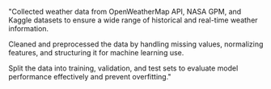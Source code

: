 "Collected weather data from OpenWeatherMap API, NASA GPM, and Kaggle datasets to ensure a wide range of historical and real-time weather information.

Cleaned and preprocessed the data by handling missing values, normalizing features, and structuring it for machine learning use.

Split the data into training, validation, and test sets to evaluate model performance effectively and prevent overfitting."
